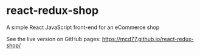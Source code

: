 # react-redux-shop
A simple React JavaScript front-end for an eCommerce shop 

See the live version on GitHub pages: https://mcd77.github.io/react-redux-shop/

